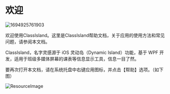 ﻿# 欢迎

![1694925761903](pack://application:,,,/ClassIsland;component/Assets/Documents/image/Welcome/1694925761903.png)

欢迎使用ClassIsland。这里是ClassIsland帮助文档，关于应用的使用方法和常见问题，请参阅本文档。

ClassIsland，名字灵感源于 iOS 灵动岛（Dynamic Island）功能，基于 WPF 开发，适用于班级多媒体屏幕的课表等信息显示工具，信息一目了然。

要再次打开本文档，请在系统托盘中右键应用图标，并点击【帮助】选项。（如下图）

![ResourceImage](pack://application:,,,/ClassIsland;component/Assets/Documents/Images/img1.png)